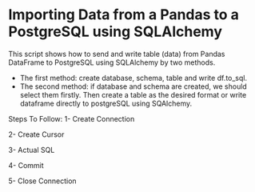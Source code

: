 # Importing Data from a Pandas to a PostgreSQL using SQLAlchemy
This script shows how to send and write table (data) from Pandas DataFrame to PostgreSQL using SQLAlchemy by two methods.

- The first method: create database, schema, table and write df.to_sql.
- The second method: if database and schema are created, we should select them firstly. Then create a table as the desired format or write dataframe directly to postgreSQL using SQAlchemy.

Steps To Follow:
1- Create Connection

2- Create Cursor

3- Actual SQL

4- Commit

5- Close Connection

